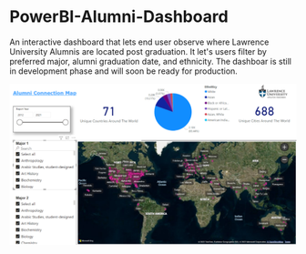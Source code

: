 # PowerBI-Alumni-Dashboard

An interactive dashboard that lets end user observe where Lawrence University Alumnis are located post graduation. It let's users filter by preferred major, alumni graduation date, and ethnicity.
The dashboar is still in development phase and will soon be ready for production. 

![](alumni-map.PNG)
